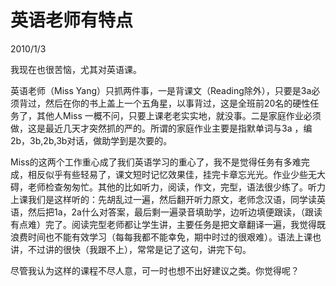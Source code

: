# 英语老师有特点
2010/1/3

我现在也很苦恼，尤其对英语课。

英语老师（Miss Yang）只抓两件事，一是背课文（Reading除外），只要是3a必须背过，然后在你的书上盖上一个五角星，以事背过，这是全班前20名的硬性任务了，其他人Miss 一概不问，只要上课老老实实地，就没事。二是家庭作业必须做，这是最近几天才突然抓的严的。所谓的家庭作业主要是指默单词与3a ，编2b，3b,2b,3b对话，做助学到是次要的。

Miss的这两个工作重心成了我们英语学习的重心了，我不是觉得任务有多难完成，相反似乎有些轻易了，课文短时记忆效果佳，挂完卡章忘光光。作业少些无大碍，老师检查匆匆忙。其他的比如听力，阅读，作文，完型，语法很少练了。听力上课我们是这样听的：先胡乱过一遍，然后翻开听力原文，老师念汉语，同学读英语，然后把1a，2a什么对答案，最后剩一遍录音填助学，边听边填便跟读，（跟读有点难）完了。阅读完型老师都让学生讲，主要任务是把文章翻译一遍，我觉得既浪费时间也不能有效学习（每每我都不能幸免，期中时过的很艰难）。语法上课也讲，不过讲的很快（我跟不上），常常是记了这句，讲完下句。

尽管我认为这样的课程不尽人意，可一时也想不出好建议之类。你觉得呢？
